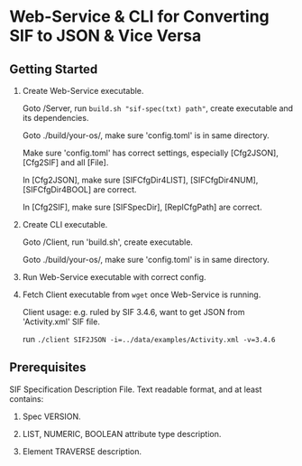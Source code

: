 # Web-Service & CLI for Converting SIF to JSON & Vice Versa

## Getting Started

1. Create Web-Service executable.

    Goto /Server, run `build.sh "sif-spec(txt) path"`, create executable and its dependencies.

    Goto ./build/your-os/, make sure 'config.toml' is in same directory.

    Make sure 'config.toml' has correct settings, especially [Cfg2JSON], [Cfg2SIF] and all [File].    

    In [Cfg2JSON], make sure [SIFCfgDir4LIST], [SIFCfgDir4NUM], [SIFCfgDir4BOOL] are correct.

    In [Cfg2SIF], make sure [SIFSpecDir], [ReplCfgPath] are correct.
    
2. Create CLI executable.

    Goto /Client, run 'build.sh', create executable.

    Goto ./build/your-os/, make sure 'config.toml' is in same directory.

3.  Run Web-Service executable with correct config.

4.  Fetch Client executable from `wget` once Web-Service is running. 

    Client usage: e.g. ruled by SIF 3.4.6, want to get JSON from 'Activity.xml' SIF file.

    run `./client SIF2JSON -i=../data/examples/Activity.xml -v=3.4.6`

## Prerequisites

SIF Specification Description File. Text readable format, and at least contains:

   1. Spec VERSION.

   2. LIST, NUMERIC, BOOLEAN attribute type description.
   
   3. Element TRAVERSE description.
